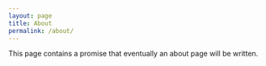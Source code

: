 ```yaml
---
layout: page
title: About
permalink: /about/
---
```


This page contains a promise that eventually an about page will be written.